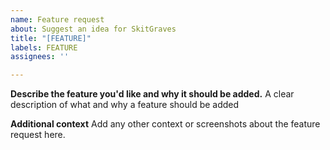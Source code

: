 ```yaml
---
name: Feature request
about: Suggest an idea for SkitGraves
title: "[FEATURE]"
labels: FEATURE
assignees: ''

---
```


**Describe the feature you'd like and why it should be added.**
A clear description of what and why a feature should be added

**Additional context**
Add any other context or screenshots about the feature request here.
